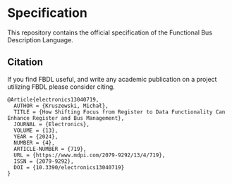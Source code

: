 # Specification

This repository contains the official specification of the Functional Bus Description Language.

## Citation

If you find FBDL useful, and write any academic publication on a project utilizing FBDL please consider citing.

```
@Article{electronics13040719,
  AUTHOR = {Kruszewski, Michał},
  TITLE = {How Shifting Focus from Register to Data Functionality Can Enhance Register and Bus Management},
  JOURNAL = {Electronics},
  VOLUME = {13},
  YEAR = {2024},
  NUMBER = {4},
  ARTICLE-NUMBER = {719},
  URL = {https://www.mdpi.com/2079-9292/13/4/719},
  ISSN = {2079-9292},
  DOI = {10.3390/electronics13040719}
}
```
